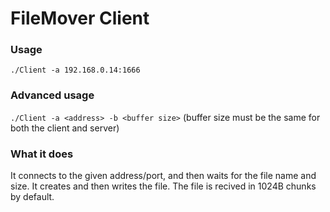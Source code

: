# FileMover Client
### Usage
`./Client -a 192.168.0.14:1666`
### Advanced usage
`./Client -a <address> -b <buffer size>` (buffer size must be the same for both the client and server)
### What it does
It connects to the given address/port, and then waits for the file name and size. It creates and then writes the file. The file is recived in 1024B chunks by default.
